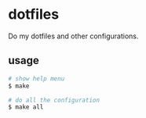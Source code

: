 # dotfiles

Do my dotfiles and other configurations.

## usage

```sh
# show help menu
$ make

# do all the configuration
$ make all
```
